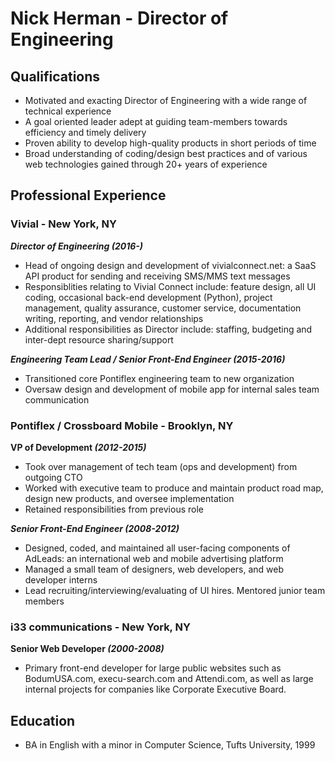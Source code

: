 # Nick Herman - Director of Engineering

## Qualifications

* Motivated and exacting Director of Engineering with a wide range of technical experience
* A goal oriented leader adept at guiding team-members towards efficiency and timely delivery
* Proven ability to develop high-quality products in short periods of time
* Broad understanding of coding/design best practices and of various web technologies gained through 20+ years of experience
  
  
## Professional Experience 

### Vivial - New York, NY
**_Director of Engineering (2016-)_**  

* Head of ongoing design and development of vivialconnect.net: a SaaS API product for sending and receiving SMS/MMS text messages
* Responsiblities relating to Vivial Connect include: feature design, all UI coding, occasional back-end development (Python), project management, quality assurance, customer service, documentation writing, reporting, and vendor relationships
* Additional responsibilities as Director include: staffing, budgeting and inter-dept resource sharing/support

**_Engineering Team Lead / Senior Front-End Engineer (2015-2016)_**  

* Transitioned core Pontiflex engineering team to new organization
* Oversaw design and development of mobile app for internal sales team communication

### Pontiflex / Crossboard Mobile - Brooklyn, NY
**VP of Development _(2012-2015)_**  

* Took over management of tech team (ops and development) from outgoing CTO
* Worked with executive team to produce and maintain product road map, design new products, and oversee implementation
* Retained responsibilities from previous role

**_Senior Front-End Engineer (2008-2012)_**  

* Designed, coded, and maintained all user-facing components of AdLeads: an international web and mobile advertising platform
* Managed a small team of designers, web developers, and web developer interns
* Lead recruiting/interviewing/evaluating of UI hires. Mentored junior team members

### i33 communications - New York, NY
**Senior Web Developer _(2000-2008)_**  

* Primary front-end developer for large public websites such as BodumUSA.com, execu-search.com and Attendi.com, as well as large internal projects for companies like Corporate Executive Board.


## Education 

* BA in English with a minor in Computer Science, Tufts University, 1999
